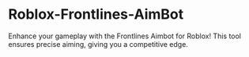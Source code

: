 # Roblox-Frontlines-AimBot
Enhance your gameplay with the Frontlines Aimbot for Roblox! This tool ensures precise aiming, giving you a competitive edge.
